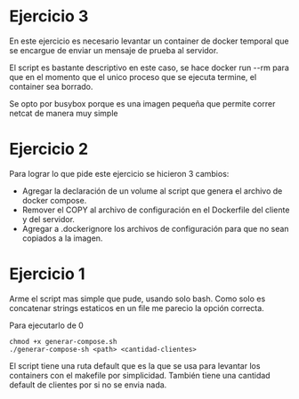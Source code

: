 # Ejercicio 3

En este ejercicio es necesario levantar un container de docker temporal que se encargue de enviar un mensaje de prueba al servidor.

El script es bastante descriptivo en este caso, se hace docker run --rm para que en el momento que el unico proceso que se ejecuta termine, el container sea borrado.

Se opto por busybox porque es una imagen pequeña que permite correr netcat de manera muy simple

# Ejercicio 2

Para lograr lo que pide este ejercicio se hicieron 3 cambios:
* Agregar la declaración de un volume al script que genera el archivo de docker compose.
* Remover el COPY al archivo de configuración en el Dockerfile del cliente y del servidor.
* Agregar a .dockerignore los archivos de configuración para que no sean copiados a la imagen.

# Ejercicio 1

Arme el script mas simple que pude, usando solo bash. Como solo es concatenar strings estaticos en un file me parecio la opción correcta.

Para ejecutarlo de 0

```
chmod +x generar-compose.sh
./generar-compose-sh <path> <cantidad-clientes>
```

El script tiene una ruta default que es la que se usa para levantar los containers con el makefile por simplicidad. También tiene una cantidad default de clientes por si no se envia nada.
